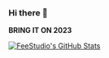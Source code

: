### Hi there 👋
**BRING IT ON 2023**

[![FeeStudio's GitHub Stats](https://github-readme-stats.vercel.app/api?username=fee-studio&count_private=true&show_icons=true&theme=radical)](https://github.com/fee-studio)

<!--
**fee-studio/fee-studio** is a ✨ _special_ ✨ repository because its `README.md` (this file) appears on your GitHub profile.

Here are some ideas to get you started:

- 🔭 I’m currently working on ...
- 🌱 I’m currently learning ...
- 👯 I’m looking to collaborate on ...
- 🤔 I’m looking for help with ...
- 💬 Ask me about ...
- 📫 How to reach me: ...
- 😄 Pronouns: ...
- ⚡ Fun fact: ...
-->
